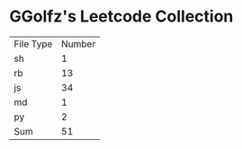 # GGolfz's Leetcode Collection

<table><tr><td>File Type</td><td>Number</td></tr><tr><td>sh</td><td>1</td></tr><tr><td>rb</td><td>13</td></tr><tr><td>js</td><td>34</td></tr><tr><td>md</td><td>1</td></tr><tr><td>py</td><td>2</td></tr><tr><td>Sum</td><td>51</td></tr></table>